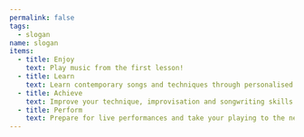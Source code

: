 ```yaml
---
permalink: false
tags:
  - slogan
name: slogan
items:
  - title: Enjoy
    text: Play music from the first lesson!
  - title: Learn
    text: Learn contemporary songs and techniques through personalised lesson plans.
  - title: Achieve
    text: Improve your technique, improvisation and songwriting skills.
  - title: Perform
    text: Prepare for live performances and take your playing to the next level.
---
```

